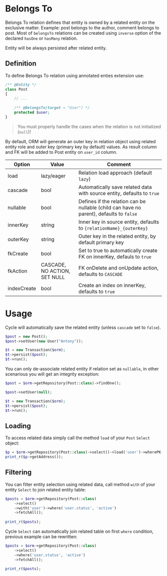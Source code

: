 # Belongs To
Belongs To relation defines that entity is owned by a related entity on the exclusive matter. Example: post belongs to the author, comment belongs to post. Most of `belongsTo` relations can be created using `inverse` option of the declared `hasOne` or `hasMany` relation.

Entity will be always persisted after related entity.

## Definition
To define Belongs To relation using annotated enties extension use:

```php
/** @Entity */ 
class Post 
{
    // ...
    
    /** @BelongsTo(target = "User") */
    protected $user;
}
```

> You must properly handle the cases when the relation is not initialized (`null`)!

By default, ORM will generate an outer key in relation object using related entity role and outer key (primary key by default) values. As result column and FK will be added to Post entity on `user_id` column.

Option      | Value  | Comment
---         | ---    | ----
load        | lazy/eager | Relation load approach (default `lazy`)
cascade     | bool   | Automatically save related data with source entity, defaults to `true`
nullable    | bool   | Defines if the relation can be nullable (child can have no parent), defaults to `false`
innerKey    | string | Inner key in source entity, defaults to `{relationName}_{outerKey}`
outerKey    | string | Outer key in the related entity, by default primary key
fkCreate    | bool   | Set to true to automatically create FK on innerKey, defauls to `true`
fkAction    | CASCADE, NO ACTION, SET NULL | FK onDelete and onUpdate action, defaults to `CASCADE`  
indexCreate | bool   | Create an index on innerKey, defaults to `true`

# Usage
Cycle will automatically save the related entity (unless `cascade` set to `false`).

```php
$post = new Post();
$post->setUser(new User("Antony"));

$t = new Transaction($orm);
$t->persist($post);
$t->run();
```

You can only de-associate related entity if relation set as `nullable`, in other scenarious you will get an integrity exception:

```php
$post = $orm->getRepository(Post::class)->findOne();

$post->setUser(null);

$t = new Transaction($orm);
$t->persist($post);
$t->run();
```

## Loading
To access related data simply call the method `load` of your `Post` `Select` object:

```php
$p = $orm->getRepository(Post::class)->select()->load('user')->wherePK(1)->fetchOne();
print_r($p->getAddress());
```

## Filtering
You can filter entity selection using related data, call method `with` of your entity `Select` to join related entity table:

```php
$posts = $orm->getRepository(Post::class)
    ->select()
    ->with('user')->where('user.status', 'active')
    ->fetchAll();
    
print_r($posts);
```

Cycle `Select` can automatically join related table on first `where` condition, previous example can be rewritten:

```php
$posts = $orm->getRepository(Post::class)
    ->select()
    ->where('user.status', 'active')
    ->fetchAll();
    
print_r($posts);
```

